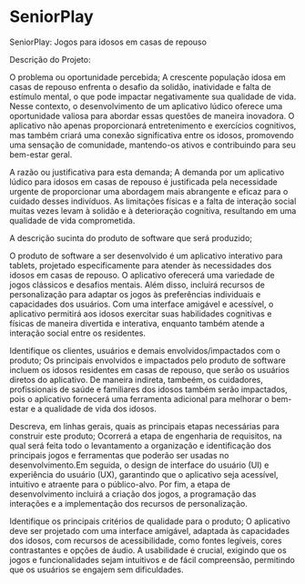 # SeniorPlay
SeniorPlay: Jogos para idosos em casas de repouso

Descrição do Projeto:

O problema ou oportunidade percebida;
A crescente população idosa em casas de repouso enfrenta o desafio da solidão, inatividade e falta de estímulo mental, o que pode impactar negativamente sua qualidade de vida. Nesse contexto, o desenvolvimento de um aplicativo lúdico oferece uma oportunidade valiosa para abordar essas questões de maneira inovadora. O aplicativo não apenas proporcionará entretenimento e exercícios cognitivos, mas também criará uma conexão significativa entre os idosos, promovendo uma sensação de comunidade, mantendo-os ativos e contribuindo para seu bem-estar geral.

A razão ou justificativa para esta demanda;
A demanda por um aplicativo lúdico para idosos em casas de repouso é justificada pela necessidade urgente de proporcionar uma abordagem mais abrangente e eficaz para o cuidado desses indivíduos. As limitações físicas e a falta de interação social muitas vezes levam à solidão e à deterioração cognitiva, resultando em uma qualidade de vida comprometida.

A descrição sucinta do produto de software que será produzido;

O produto de software a ser desenvolvido é um aplicativo interativo para tablets, projetado especificamente para atender às necessidades dos idosos em casas de repouso. O aplicativo oferecerá uma variedade de jogos clássicos e desafios mentais. Além disso, incluirá recursos de personalização para adaptar os jogos às preferências individuais e capacidades dos usuários. 
Com uma interface amigável e acessível, o aplicativo permitirá aos idosos exercitar suas habilidades cognitivas e físicas de maneira divertida e interativa, enquanto também atende a interação social entre os residentes.

Identifique os clientes, usuários e demais envolvidos/impactados com o produto;
Os principais envolvidos e impactados pelo produto de software incluem os idosos residentes em casas de repouso, que serão os usuários diretos do aplicativo. De maneira indireta, tambeém, os cuidadores, profissionais de saúde e familiares dos idosos também serão impactados, pois o aplicativo fornecerá uma ferramenta adicional para melhorar o bem-estar e a qualidade de vida dos idosos.

Descreva, em linhas gerais, quais as principais etapas necessárias para construir este produto;
Ocorrerá a etapa de engenharia de requisitos, na qual será feita todo o levantamento  a organização e identificação dos principais jogos e ferramentas que poderão ser usadas no desenvolvimento.Em seguida, o design de interface do usuário (UI) e experiência do usuário (UX), garantindo que o aplicativo seja acessível, intuitivo e atraente para o público-alvo. Por fim, a etapa de desenvolvimento incluirá a criação dos jogos, a programação das interações e a implementação dos recursos de personalização.

Identifique os principais critérios de qualidade para o produto;
O aplicativo deve ser projetado com uma interface amigável, adaptada às capacidades dos idosos, com recursos de acessibilidade, como fontes legíveis, cores contrastantes e opções de áudio. A usabilidade é crucial, exigindo que os jogos e funcionalidades sejam intuitivos e de fácil compreensão, permitindo que os usuários se engajem sem dificuldades.
